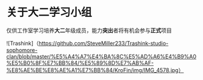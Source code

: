 # 关于大二学习小组

仅供工作室学习培养**大二**年级成员，能力**突出**者将有机会参与**正式**项目  

![Trashink]（https://github.com/SteveMiller233/Trashink-studio-sophomore-clan/blob/master/%E5%A4%A7%E4%BA%8C%E5%AD%A6%E4%B9%A0%E5%B0%8F%E7%BB%84/%E5%89%8D%E7%AB%AF-%E8%AE%BE%E8%AE%A1%E7%BB%84/KroFin/img/IMG_4578.jpg）
